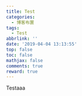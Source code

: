 ```yaml
---
title: Test
categories:
  - 博客布置
tags:
  - Test
abbrlink: ''
date: '2019-04-04 13:13:55'
top: false
toc: false
mathjax: false
comments: true
reward: true
---
```

Test<!-- more -->aaa
